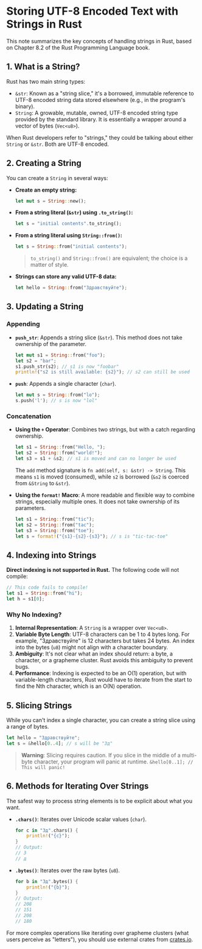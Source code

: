 # Storing UTF-8 Encoded Text with Strings in Rust

This note summarizes the key concepts of handling strings in Rust, based on Chapter 8.2 of the Rust Programming Language book.

## 1\. What is a String?

Rust has two main string types:

  * `&str`: Known as a "string slice," it's a borrowed, immutable reference to UTF-8 encoded string data stored elsewhere (e.g., in the program's binary).
  * `String`: A growable, mutable, owned, UTF-8 encoded string type provided by the standard library. It is essentially a wrapper around a vector of bytes (`Vec<u8>`).

When Rust developers refer to "strings," they could be talking about either `String` or `&str`. Both are UTF-8 encoded.

## 2\. Creating a String

You can create a `String` in several ways:

  * **Create an empty string:**

    ```rust
    let mut s = String::new();
    ```

  * **From a string literal (`&str`) using `.to_string()`:**

    ```rust
    let s = "initial contents".to_string();
    ```

  * **From a string literal using `String::from()`:**

    ```rust
    let s = String::from("initial contents");
    ```

    > `to_string()` and `String::from()` are equivalent; the choice is a matter of style.

  * **Strings can store any valid UTF-8 data:**

    ```rust
    let hello = String::from("Здравствуйте");
    ```

## 3\. Updating a String

### Appending

  * **`push_str`**: Appends a string slice (`&str`). This method does not take ownership of the parameter.
    ```rust
    let mut s1 = String::from("foo");
    let s2 = "bar";
    s1.push_str(s2); // s1 is now "foobar"
    println!("s2 is still available: {s2}"); // s2 can still be used
    ```
  * **`push`**: Appends a single character (`char`).
    ```rust
    let mut s = String::from("lo");
    s.push('l'); // s is now "lol"
    ```

### Concatenation

  * **Using the `+` Operator**:
    Combines two strings, but with a catch regarding ownership.

    ```rust
    let s1 = String::from("Hello, ");
    let s2 = String::from("world!");
    let s3 = s1 + &s2; // s1 is moved and can no longer be used
    ```

    The `add` method signature is `fn add(self, s: &str) -> String`. This means `s1` is moved (consumed), while `s2` is borrowed (`&s2` is coerced from `&String` to `&str`).

  * **Using the `format!` Macro**:
    A more readable and flexible way to combine strings, especially multiple ones. It does not take ownership of its parameters.

    ```rust
    let s1 = String::from("tic");
    let s2 = String::from("tac");
    let s3 = String::from("toe");
    let s = format!("{s1}-{s2}-{s3}"); // s is "tic-tac-toe"
    ```

## 4\. Indexing into Strings

**Direct indexing is not supported in Rust.** The following code will not compile:

```rust
// This code fails to compile!
let s1 = String::from("hi");
let h = s1[0];
```

### Why No Indexing?

1.  **Internal Representation**: A `String` is a wrapper over `Vec<u8>`.
2.  **Variable Byte Length**: UTF-8 characters can be 1 to 4 bytes long. For example, "Здравствуйте" is 12 characters but takes 24 bytes. An index into the bytes (`u8`) might not align with a character boundary.
3.  **Ambiguity**: It's not clear what an index should return: a byte, a character, or a grapheme cluster. Rust avoids this ambiguity to prevent bugs.
4.  **Performance**: Indexing is expected to be an O(1) operation, but with variable-length characters, Rust would have to iterate from the start to find the Nth character, which is an O(N) operation.

## 5\. Slicing Strings

While you can't index a single character, you can create a string slice using a range of bytes.

```rust
let hello = "Здравствуйте";
let s = &hello[0..4]; // s will be "Зд"
```

> **Warning**: Slicing requires caution. If you slice in the middle of a multi-byte character, your program will panic at runtime.
> `&hello[0..1]; // This will panic!`

## 6\. Methods for Iterating Over Strings

The safest way to process string elements is to be explicit about what you want.

  * **`.chars()`**: Iterates over Unicode scalar values (`char`).
    ```rust
    for c in "Зд".chars() {
        println!("{c}");
    }
    // Output:
    // З
    // д
    ```
  * **`.bytes()`**: Iterates over the raw bytes (`u8`).
    ```rust
    for b in "Зд".bytes() {
        println!("{b}");
    }
    // Output:
    // 208
    // 151
    // 208
    // 180
    ```

For more complex operations like iterating over grapheme clusters (what users perceive as "letters"), you should use external crates from [crates.io](https://crates.io/).